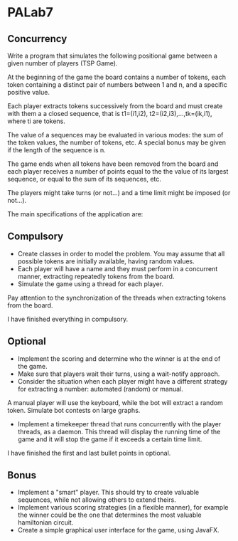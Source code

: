 # PALab7

## Concurrency

Write a program that simulates the following positional game between a given number of players (TSP Game).

At the beginning of the game the board contains a number of tokens, each token containing a distinct pair of numbers between 1 and n, and a specific positive value.

Each player extracts tokens successively from the board and must create with them a a closed sequence, that is t1=(i1,i2), t2=(i2,i3),...,tk=(ik,i1), where ti are tokens.

The value of a sequences may be evaluated in various modes: the sum of the token values, the number of tokens, etc. A special bonus may be given if the length of the sequence is n.

The game ends when all tokens have been removed from the board and each player receives a number of points equal to the the value of its largest sequence, or equal to the sum of its sequences, etc.

The players might take turns (or not...) and a time limit might be imposed (or not...).

The main specifications of the application are:

## Compulsory

- Create classes in order to model the problem. You may assume that all possible tokens are initially available, having random values.
- Each player will have a name and they must perform in a concurrent manner, extracting repeatedly tokens from the board.
- Simulate the game using a thread for each player.

Pay attention to the synchronization of the threads when extracting tokens from the board.

I have finished everything in compulsory.

## Optional

- Implement the scoring and determine who the winner is at the end of the game.
- Make sure that players wait their turns, using a wait-notify approach.
- Consider the situation when each player might have a different strategy for extracting a number: automated (random) or manual.

A manual player will use the keyboard, while the bot will extract a random token. Simulate bot contests on large graphs.
- Implement a timekeeper thread that runs concurrently with the player threads, as a daemon. This thread will display the running time of the game and it will stop the game if it exceeds a certain time limit.

I have finished the first and last bullet points in optional.

## Bonus

- Implement a "smart" player. This should try to create valuable sequences, while not allowing others to extend theirs.
- Implement various scoring strategies (in a flexible manner), for example the winner could be the one that determines the most valuable hamiltonian circuit.
- Create a simple graphical user interface for the game, using JavaFX.
